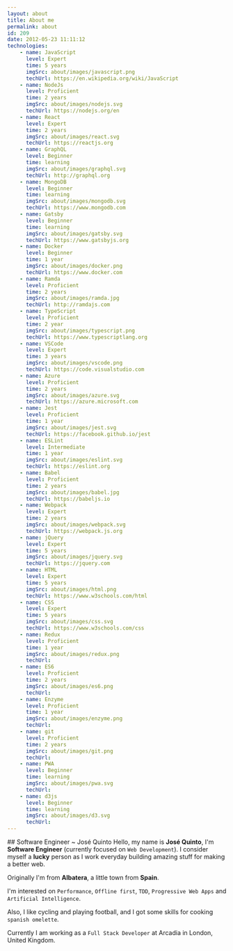 ```yaml
---
layout: about
title: About me
permalink: about
id: 209
date: 2012-05-23 11:11:12
technologies:
    - name: JavaScript
      level: Expert
      time: 5 years
      imgSrc: about/images/javascript.png
      techUrl: https://en.wikipedia.org/wiki/JavaScript
    - name: NodeJs
      level: Proficient
      time: 2 years
      imgSrc: about/images/nodejs.svg
      techUrl: https://nodejs.org/en
    - name: React
      level: Expert
      time: 2 years
      imgSrc: about/images/react.svg
      techUrl: https://reactjs.org
    - name: GraphQL
      level: Beginner
      time: learning
      imgSrc: about/images/graphql.svg
      techUrl: http://graphql.org
    - name: MongoDB
      level: Beginner
      time: learning
      imgSrc: about/images/mongodb.svg
      techUrl: https://www.mongodb.com
    - name: Gatsby
      level: Beginner
      time: learning
      imgSrc: about/images/gatsby.svg
      techUrl: https://www.gatsbyjs.org
    - name: Docker
      level: Beginner
      time: 1 year
      imgSrc: about/images/docker.png
      techUrl: https://www.docker.com
    - name: Ramda
      level: Proficient
      time: 2 years
      imgSrc: about/images/ramda.jpg
      techUrl: http://ramdajs.com
    - name: TypeScript
      level: Proficient
      time: 2 year
      imgSrc: about/images/typescript.png
      techUrl: https://www.typescriptlang.org
    - name: VSCode
      level: Expert
      time: 3 years
      imgSrc: about/images/vscode.png
      techUrl: https://code.visualstudio.com
    - name: Azure
      level: Proficient
      time: 2 years
      imgSrc: about/images/azure.svg
      techUrl: https://azure.microsoft.com
    - name: Jest
      level: Proficient
      time: 1 year
      imgSrc: about/images/jest.svg
      techUrl: https://facebook.github.io/jest
    - name: ESLint
      level: Intermediate
      time: 1 year
      imgSrc: about/images/eslint.svg
      techUrl: https://eslint.org
    - name: Babel
      level: Proficient
      time: 2 years
      imgSrc: about/images/babel.jpg
      techUrl: https://babeljs.io
    - name: Webpack
      level: Expert
      time: 2 years
      imgSrc: about/images/webpack.svg
      techUrl: https://webpack.js.org
    - name: jQuery
      level: Expert
      time: 5 years
      imgSrc: about/images/jquery.svg
      techUrl: https://jquery.com
    - name: HTML
      level: Expert
      time: 5 years
      imgSrc: about/images/html.png
      techUrl: https://www.w3schools.com/html
    - name: CSS
      level: Expert
      time: 5 years
      imgSrc: about/images/css.svg
      techUrl: https://www.w3schools.com/css
    - name: Redux
      level: Proficient
      time: 1 year
      imgSrc: about/images/redux.png
      techUrl: 
    - name: ES6
      level: Proficient
      time: 2 years
      imgSrc: about/images/es6.png
      techUrl: 
    - name: Enzyme
      level: Proficient
      time: 1 year
      imgSrc: about/images/enzyme.png
      techUrl: 
    - name: git
      level: Proficient
      time: 2 years
      imgSrc: about/images/git.png
      techUrl: 
    - name: PWA
      level: Beginner
      time: learning
      imgSrc: about/images/pwa.svg
      techUrl: 
    - name: d3js
      level: Beginner
      time: learning
      imgSrc: about/images/d3.svg
      techUrl: 
---
```


## Software Engineer ~ José Quinto
Hello, my name is **José Quinto**, I'm **Software Engineer** (currently focused on `Web Development`). I consider myself a **lucky** person as I work everyday building amazing stuff for making a better web. 

Originally I'm from **Albatera**, a little town from **Spain**.

I'm interested on `Performance`, `Offline first`, `TDD`, `Progressive Web Apps` and `Artificial Intelligence`.

Also, I like cycling and playing football, and I got some skills for cooking `spanish omelette`.
  
Currently I am working as a `Full Stack Developer` at Arcadia in London, United Kingdom.
